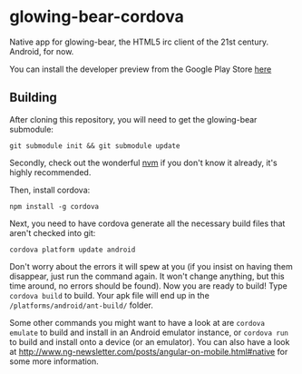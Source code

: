 glowing-bear-cordova
====================

Native app for glowing-bear, the HTML5 irc client of the 21st century. Android, for now.

You can install the developer preview from the Google Play Store [here](https://play.google.com/store/apps/details?id=com.glowing_bear)

Building
--------

After cloning this repository, you will need to get the glowing-bear submodule:

`git submodule init && git submodule update`

Secondly, check out the wonderful [nvm](https://github.com/creationix/nvm) if you don't know it already, it's highly recommended.

Then, install cordova:

`npm install -g cordova`

Next, you need to have cordova generate all the necessary build files that aren't checked into git:

`cordova platform update android`

Don't worry about the errors it will spew at you (if you insist on having them disappear, just run the command again. It won't change anything, but this time around, no errors should be found). Now you are ready to build! Type `cordova build` to build. Your apk file will end up in the
`/platforms/android/ant-build/` folder.

Some other commands you might want to have a look at are `cordova emulate` to build and install in an Android emulator instance, or `cordova run` to build and install onto a device (or an emulator). You can also have a look at http://www.ng-newsletter.com/posts/angular-on-mobile.html#native for some more information.


